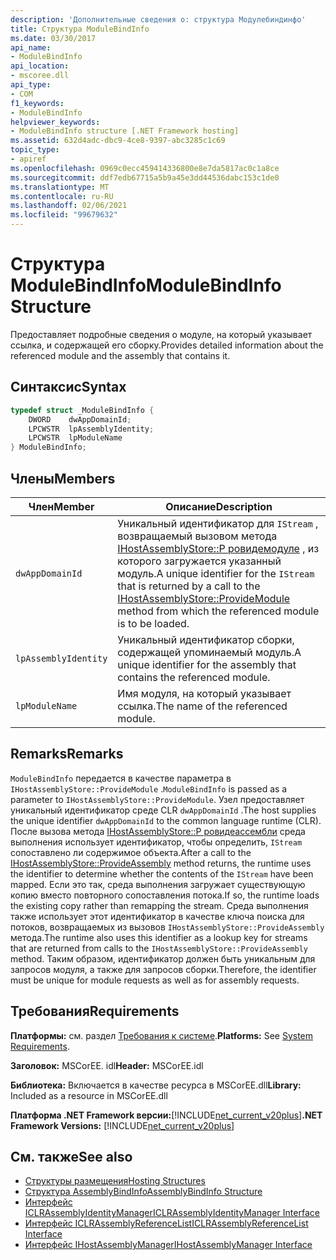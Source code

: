 ```yaml
---
description: 'Дополнительные сведения о: структура Модулебиндинфо'
title: Структура ModuleBindInfo
ms.date: 03/30/2017
api_name:
- ModuleBindInfo
api_location:
- mscoree.dll
api_type:
- COM
f1_keywords:
- ModuleBindInfo
helpviewer_keywords:
- ModuleBindInfo structure [.NET Framework hosting]
ms.assetid: 632d4adc-dbc9-4ce8-9397-abc3285c1c69
topic_type:
- apiref
ms.openlocfilehash: 0969c0ecc459414336800e8e7da5817ac0c1a8ce
ms.sourcegitcommit: ddf7edb67715a5b9a45e3dd44536dabc153c1de0
ms.translationtype: MT
ms.contentlocale: ru-RU
ms.lasthandoff: 02/06/2021
ms.locfileid: "99679632"
---
```

# <a name="modulebindinfo-structure"></a><span data-ttu-id="fc188-103">Структура ModuleBindInfo</span><span class="sxs-lookup"><span data-stu-id="fc188-103">ModuleBindInfo Structure</span></span>

<span data-ttu-id="fc188-104">Предоставляет подробные сведения о модуле, на который указывает ссылка, и содержащей его сборку.</span><span class="sxs-lookup"><span data-stu-id="fc188-104">Provides detailed information about the referenced module and the assembly that contains it.</span></span>  
  
## <a name="syntax"></a><span data-ttu-id="fc188-105">Синтаксис</span><span class="sxs-lookup"><span data-stu-id="fc188-105">Syntax</span></span>  
  
```cpp  
typedef struct _ModuleBindInfo {  
    DWORD    dwAppDomainId;  
    LPCWSTR  lpAssemblyIdentity;  
    LPCWSTR  lpModuleName  
} ModuleBindInfo;  
```  
  
## <a name="members"></a><span data-ttu-id="fc188-106">Члены</span><span class="sxs-lookup"><span data-stu-id="fc188-106">Members</span></span>  
  
|<span data-ttu-id="fc188-107">Член</span><span class="sxs-lookup"><span data-stu-id="fc188-107">Member</span></span>|<span data-ttu-id="fc188-108">Описание</span><span class="sxs-lookup"><span data-stu-id="fc188-108">Description</span></span>|  
|------------|-----------------|  
|`dwAppDomainId`|<span data-ttu-id="fc188-109">Уникальный идентификатор для `IStream` , возвращаемый вызовом метода [IHostAssemblyStore::P ровидемодуле](ihostassemblystore-providemodule-method.md) , из которого загружается указанный модуль.</span><span class="sxs-lookup"><span data-stu-id="fc188-109">A unique identifier for the `IStream` that is returned by a call to the [IHostAssemblyStore::ProvideModule](ihostassemblystore-providemodule-method.md) method from which the referenced module is to be loaded.</span></span>|  
|`lpAssemblyIdentity`|<span data-ttu-id="fc188-110">Уникальный идентификатор сборки, содержащей упоминаемый модуль.</span><span class="sxs-lookup"><span data-stu-id="fc188-110">A unique identifier for the assembly that contains the referenced module.</span></span>|  
|`lpModuleName`|<span data-ttu-id="fc188-111">Имя модуля, на который указывает ссылка.</span><span class="sxs-lookup"><span data-stu-id="fc188-111">The name of the referenced module.</span></span>|  
  
## <a name="remarks"></a><span data-ttu-id="fc188-112">Remarks</span><span class="sxs-lookup"><span data-stu-id="fc188-112">Remarks</span></span>  

 <span data-ttu-id="fc188-113">`ModuleBindInfo` передается в качестве параметра в `IHostAssemblyStore::ProvideModule` .</span><span class="sxs-lookup"><span data-stu-id="fc188-113">`ModuleBindInfo` is passed as a parameter to `IHostAssemblyStore::ProvideModule`.</span></span> <span data-ttu-id="fc188-114">Узел предоставляет уникальный идентификатор среде CLR `dwAppDomainId` .</span><span class="sxs-lookup"><span data-stu-id="fc188-114">The host supplies the unique identifier `dwAppDomainId` to the common language runtime (CLR).</span></span> <span data-ttu-id="fc188-115">После вызова метода [IHostAssemblyStore::P ровидеассембли](ihostassemblystore-provideassembly-method.md) среда выполнения использует идентификатор, чтобы определить, `IStream` сопоставлено ли содержимое объекта.</span><span class="sxs-lookup"><span data-stu-id="fc188-115">After a call to the [IHostAssemblyStore::ProvideAssembly](ihostassemblystore-provideassembly-method.md) method returns, the runtime uses the identifier to determine whether the contents of the `IStream` have been mapped.</span></span> <span data-ttu-id="fc188-116">Если это так, среда выполнения загружает существующую копию вместо повторного сопоставления потока.</span><span class="sxs-lookup"><span data-stu-id="fc188-116">If so, the runtime loads the existing copy rather than remapping the stream.</span></span> <span data-ttu-id="fc188-117">Среда выполнения также использует этот идентификатор в качестве ключа поиска для потоков, возвращаемых из вызовов `IHostAssemblyStore::ProvideAssembly` метода.</span><span class="sxs-lookup"><span data-stu-id="fc188-117">The runtime also uses this identifier as a lookup key for streams that are returned from calls to the `IHostAssemblyStore::ProvideAssembly` method.</span></span> <span data-ttu-id="fc188-118">Таким образом, идентификатор должен быть уникальным для запросов модуля, а также для запросов сборки.</span><span class="sxs-lookup"><span data-stu-id="fc188-118">Therefore, the identifier must be unique for module requests as well as for assembly requests.</span></span>  
  
## <a name="requirements"></a><span data-ttu-id="fc188-119">Требования</span><span class="sxs-lookup"><span data-stu-id="fc188-119">Requirements</span></span>  

 <span data-ttu-id="fc188-120">**Платформы:** см. раздел [Требования к системе](../../get-started/system-requirements.md).</span><span class="sxs-lookup"><span data-stu-id="fc188-120">**Platforms:** See [System Requirements](../../get-started/system-requirements.md).</span></span>  
  
 <span data-ttu-id="fc188-121">**Заголовок:** MSCorEE. idl</span><span class="sxs-lookup"><span data-stu-id="fc188-121">**Header:** MSCorEE.idl</span></span>  
  
 <span data-ttu-id="fc188-122">**Библиотека:** Включается в качестве ресурса в MSCorEE.dll</span><span class="sxs-lookup"><span data-stu-id="fc188-122">**Library:** Included as a resource in MSCorEE.dll</span></span>  
  
 <span data-ttu-id="fc188-123">**Платформа .NET Framework версии:**[!INCLUDE[net_current_v20plus](../../../../includes/net-current-v20plus-md.md)]</span><span class="sxs-lookup"><span data-stu-id="fc188-123">**.NET Framework Versions:** [!INCLUDE[net_current_v20plus](../../../../includes/net-current-v20plus-md.md)]</span></span>  
  
## <a name="see-also"></a><span data-ttu-id="fc188-124">См. также</span><span class="sxs-lookup"><span data-stu-id="fc188-124">See also</span></span>

- [<span data-ttu-id="fc188-125">Структуры размещения</span><span class="sxs-lookup"><span data-stu-id="fc188-125">Hosting Structures</span></span>](hosting-structures.md)
- [<span data-ttu-id="fc188-126">Структура AssemblyBindInfo</span><span class="sxs-lookup"><span data-stu-id="fc188-126">AssemblyBindInfo Structure</span></span>](assemblybindinfo-structure.md)
- [<span data-ttu-id="fc188-127">Интерфейс ICLRAssemblyIdentityManager</span><span class="sxs-lookup"><span data-stu-id="fc188-127">ICLRAssemblyIdentityManager Interface</span></span>](iclrassemblyidentitymanager-interface.md)
- [<span data-ttu-id="fc188-128">Интерфейс ICLRAssemblyReferenceList</span><span class="sxs-lookup"><span data-stu-id="fc188-128">ICLRAssemblyReferenceList Interface</span></span>](iclrassemblyreferencelist-interface.md)
- [<span data-ttu-id="fc188-129">Интерфейс IHostAssemblyManager</span><span class="sxs-lookup"><span data-stu-id="fc188-129">IHostAssemblyManager Interface</span></span>](ihostassemblymanager-interface.md)
